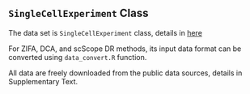 ## `SingleCellExperiment` Class

The data set is `SingleCellExperiment` class, details in 
[here](https://bioconductor.org/packages/release/bioc/vignettes/SingleCellExperiment/inst/doc/intro.html)

For ZIFA, DCA, and scScope DR methods, its input data format can be converted using `data_convert.R` function.

All data are freely downloaded from the public data sources, details in Supplementary Text.

